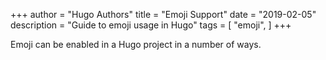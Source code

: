 +++
author = "Hugo Authors"
title = "Emoji Support"
date = "2019-02-05"
description = "Guide to emoji usage in Hugo"
tags = [
    "emoji",
]
+++

Emoji can be enabled in a Hugo project in a number of ways.

